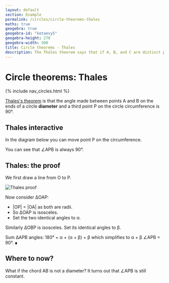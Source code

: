 ```yaml
---
layout: default
section: Example
permalink: /circles/circle-theorems-thales
maths: true
geogebra: true
geogebra-id: "ketaevy5"
geogebra-height: 270
geogebra-width: 300
title: Circle theorems - Thales
description: The Thales theorem says that if A, B, and C are distinct points on a circle and AC is a diameter, the angle ABC is a right angle.
---
```


# Circle theorems: Thales

{% include nav_circles.html %}

<p><a href="https://en.wikipedia.org/wiki/Thales%27s_theorem">Thales's theorem</a> is that the angle made between points A and B on the ends of a circle <b>diameter</b> and a third point P on the circle circumference is 90&deg;.</p>

## Thales interactive

In the diagram below you can move point P on the circumference.

<div id="geogebra" class="displayed"></div>

You can see that &ang;APB is always 90&deg;.

## Thales: the proof

We first draw a line from O to P.

![Thales proof](/assets/img/circles/thales-proof.png "Thales proof")

Now consider &Delta;OAP:

- \|OP\| = \|OA\| as both are radii.
- So &Delta;OAP is isosceles.
- Set the two identical angles to &alpha;.

Similarly &Delta;OBP is isosceles. Set its identical angles to &beta;.

Sum &Delta;APB angles: 180&deg; = &alpha; + (&alpha; + &beta;) + &beta; which simplifies to &alpha; + &beta; &ang;APB = 90&deg;. &#8718;

## Where to now?

What if the chord AB is not a diameter? It turns out that &ang;APB is still constant.

